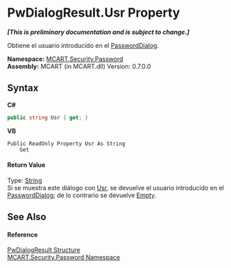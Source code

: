 # PwDialogResult.Usr Property 
 _**\[This is preliminary documentation and is subject to change.\]**_

Obtiene el usuario introducido en el <a href="d9072251-003e-2cff-b459-4be930866810">PasswordDialog</a>.

**Namespace:**&nbsp;<a href="dbbe708a-6e0a-d3f8-20a0-94d530d6d526">MCART.Security.Password</a><br />**Assembly:**&nbsp;MCART (in MCART.dll) Version: 0.7.0.0

## Syntax

**C#**<br />
``` C#
public string Usr { get; }
```

**VB**<br />
``` VB
Public ReadOnly Property Usr As String
	Get
```


#### Return Value
Type: <a href="http://msdn2.microsoft.com/es-es/library/s1wwdcbf" target="_blank">String</a><br />Si se muestra este diálogo con <a href="895a02cb-e994-9736-df1c-e787a76bfad0">Usr</a>, se devuelve el usuario introducido en el <a href="d9072251-003e-2cff-b459-4be930866810">PasswordDialog</a>; de lo contrario se devuelve <a href="http://msdn2.microsoft.com/es-es/library/74wsya52" target="_blank">Empty</a>.

## See Also


#### Reference
<a href="c08975d0-6400-9b84-1ab2-b29ca3cc100d">PwDialogResult Structure</a><br /><a href="dbbe708a-6e0a-d3f8-20a0-94d530d6d526">MCART.Security.Password Namespace</a><br />